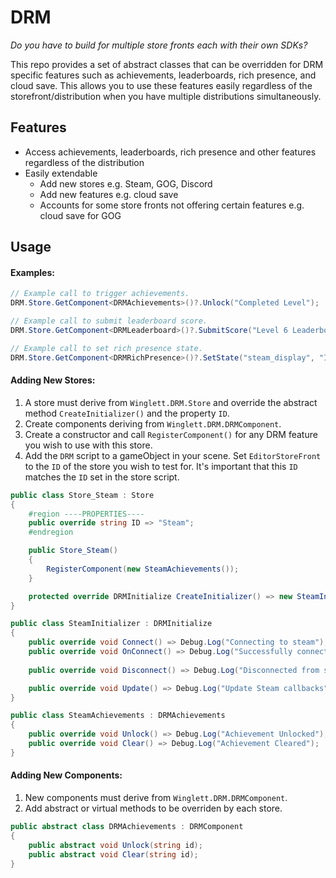 # DRM
*Do you have to build for multiple store fronts each with their own SDKs?*

This repo provides a set of abstract classes that can be overridden for DRM specific features such as achievements, leaderboards, rich presence, and cloud save. This allows you to use these features easily regardless of the storefront/distribution when you have multiple distributions simultaneously.

## Features
 - Access achievements, leaderboards, rich presence and other features regardless of the distribution
 - Easily extendable
	 - Add new stores e.g. Steam, GOG, Discord
	 - Add new features e.g. cloud save
	 - Accounts for some store fronts not offering certain features e.g. cloud save for GOG




## Usage

#### Examples:
```C#
// Example call to trigger achievements.
DRM.Store.GetComponent<DRMAchievements>()?.Unlock("Completed Level");

// Example call to submit leaderboard score.
DRM.Store.GetComponent<DRMLeaderboard>()?.SubmitScore("Level 6 Leaderboard", 10);

// Example call to set rich presence state.
DRM.Store.GetComponent<DRMRichPresence>()?.SetState("steam_display", "In level 6");
```

#### Adding New Stores:
1. A store must derive from `Winglett.DRM.Store` and override the abstract method `CreateInitializer()` and the property `ID`.
2. Create components deriving from `Winglett.DRM.DRMComponent`.
3. Create a constructor and call `RegisterComponent()` for any DRM feature you wish to use with this store.
4. Add the `DRM` script to a gameObject in your scene. Set `EditorStoreFront` to the `ID` of the store you wish to test for. It's important that this `ID` matches the `ID` set in the store script.

```C#
public class Store_Steam : Store
{
    #region ----PROPERTIES----
    public override string ID => "Steam";
    #endregion

    public Store_Steam()
    {
        RegisterComponent(new SteamAchievements());
    }

    protected override DRMInitialize CreateInitializer() => new SteamInitializer();
}
```

```C#
public class SteamInitializer : DRMInitialize
{
    public override void Connect() => Debug.Log("Connecting to steam");
    public override void OnConnect() => Debug.Log("Successfully connected to steam");
    
    public override void Disconnect() => Debug.Log("Disconnected from steam");

    public override void Update() => Debug.Log("Update Steam callbacks");
}
```

```C#
public class SteamAchievements : DRMAchievements
{
    public override void Unlock() => Debug.Log("Achievement Unlocked");
    public override void Clear() => Debug.Log("Achievement Cleared");
}
```

#### Adding New Components:
1. New components must derive from `Winglett.DRM.DRMComponent`.
2. Add abstract or virtual methods to be overriden by each store.

```C#
public abstract class DRMAchievements : DRMComponent
{
    public abstract void Unlock(string id);
    public abstract void Clear(string id);
}
```
